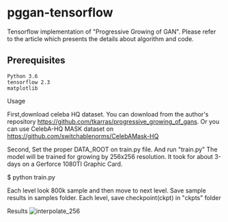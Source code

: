 # pggan-tensorflow
Tensorflow implementation of "Progressive Growing of GAN".
Please refer to the article which presents the details about algorithm and code. 

## Prerequisites

    Python 3.6
    tensorflow 2.3
    matplotlib

Usage

First,download celeba HQ dataset. 
You can download from the author's repository https://github.com/tkarras/progressive_growing_of_gans.
Or you can use CelebA-HQ MASK dataset on https://github.com/switchablenorms/CelebAMask-HQ 

Second, 
Set the proper DATA_ROOT on train.py file. 
And run "train.py"
The model will be trained for growing by 256x256 resolution. 
It took for about 3-days on a Gerforce 1080TI Graphic Card. 

$ python train.py

Each level look 800k sample and then move to next level. 
Save sample results in samples folder. Each level, save checkpoint(ckpt) in "ckpts" folder

Results
![interpolate_256](./figures/celebHQ_interpolate.gif)
